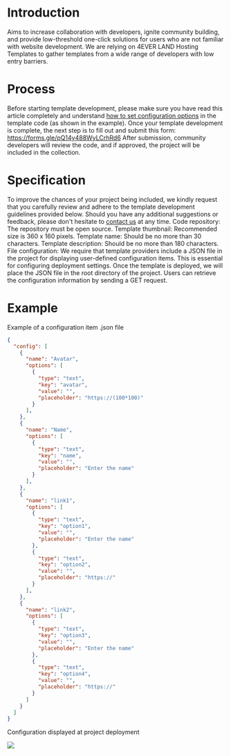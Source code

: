 # Introduction

Aims to increase collaboration with developers, ignite community building, and provide low-threshold one-click solutions for users who are not familiar with website development. We are relying on 4EVER LAND Hosting Templates to gather templates from a wide range of developers with low entry barriers.

# Process

Before starting template development, please make sure you have read this article completely and understand [how to set configuration options](https://docs.4everland.org/hositng/guides/site-deployment/templates-configuration-file) in the template code (as shown in the example). Once your template development is complete, the next step is to fill out and submit this form: https://forms.gle/pQ14y488WyLCrhRd6
After submission, community developers will review the code, and if approved, the project will be included in the collection.

# Specification

To improve the chances of your project being included, we kindly request that you carefully review and adhere to the template development guidelines provided below. Should you have any additional suggestions or feedback, please don't hesitate to [contact us](https://discord.com/invite/4everland) at any time.
Code repository: The repository must be open source.
Template thumbnail: Recommended size is 360 x 160 pixels.
Template name: Should be no more than 30 characters.
Template description: Should be no more than 180 characters.
File configuration: We require  that template providers include a JSON file in the project for displaying user-defined configuration items. This is essential for configuring deployment settings. Once the template is deployed, we will place the JSON file in the root directory of the project. Users can retrieve the configuration information by sending a GET request.

# Example

Example of a configuration item .json file

```json
{
  "config": [
    {
      "name": "Avatar",
      "options": [
        {
          "type": "text",
          "key": "avatar",
          "value": "",
          "placeholder": "https://(100*100)"
        }
      ],
    },
    {
      "name": "Name",
      "options": [
        {
          "type": "text",
          "key": "name",
          "value": "",
          "placeholder": "Enter the name"
        }
      ],
    },
    {
      "name": "link1",
      "options": [
        {
          "type": "text",
          "key": "option1",
          "value": "",
          "placeholder": "Enter the name"
        },
        {
          "type": "text",
          "key": "option2",
          "value": "",
          "placeholder": "https://"
        }
      ],
    },
    {
      "name": "link2",
      "options": [
        {
          "type": "text",
          "key": "option3",
          "value": "",
          "placeholder": "Enter the name"
        },
        {
          "type": "text",
          "key": "option4",
          "value": "",
          "placeholder": "https://"
        }
      ]
    }
  ]
}

```

Configuration displayed at project deployment

[![](https://4everlogo.4everland.store/Configuration.jpg)](https://4everlogo.4everland.store/Configuration.jpg)
